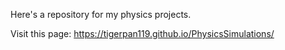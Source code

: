 Here's a repository for my physics projects.

Visit this page: https://tigerpan119.github.io/PhysicsSimulations/
